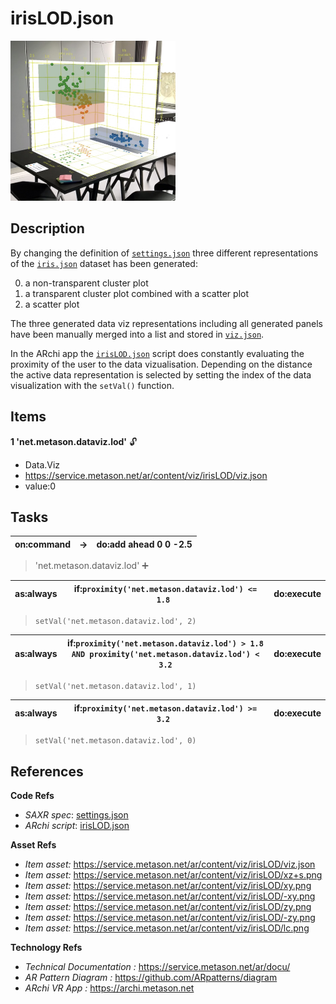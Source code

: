# irisLOD.json

[<img src="../../docu/images/irislod.jpg" height="256"/>](https://youtu.be/UL8XRe5luu8)

## Description 

By changing the definition of [`settings.json`](../../samples/iris/settings.json) three different representations of the [`iris.json`](../../samples/iris/iris.json) dataset has been generated:

0. a non-transparent cluster plot
1. a transparent cluster plot combined with a scatter plot
2. a scatter plot

The three generated data viz representations including all generated panels have been manually merged into a list and stored in [`viz.json`](https://service.metason.net/ar/content/viz/irisLOD/viz.json).

In the ARchi app the [`irisLOD.json`](irisLOD.json) script does constantly evaluating the proximity of the user to the data vizualisation. Depending on the distance the active data representation is selected by setting the index of the data visualization with the `setVal()` function.

## Items 

__1 'net.metason.dataviz.lod'__  🔓
- Data.Viz
- https://service.metason.net/ar/content/viz/irisLOD/viz.json
- value:0



## Tasks 

 | on:command |  &rarr; | do:add ahead 0 0 -2.5 |
 |---|---|---|
> 'net.metason.dataviz.lod' ➕
 
 | as:always | if:`proximity('net.metason.dataviz.lod') <= 1.8 `| do:execute |
 |---|---|---|
>  `setVal('net.metason.dataviz.lod', 2)`  
> 

 
 | as:always | if:`proximity('net.metason.dataviz.lod') > 1.8 AND proximity('net.metason.dataviz.lod') < 3.2`| do:execute |
 |---|---|---|
>  `setVal('net.metason.dataviz.lod', 1)`  
> 

 
 | as:always | if:`proximity('net.metason.dataviz.lod') >= 3.2 `| do:execute |
 |---|---|---|
>  `setVal('net.metason.dataviz.lod', 0)`  
> 


## References 

__Code Refs__

- _SAXR spec_: [settings.json](../../samples/iris/settings.json)
- _ARchi script_: [irisLOD.json](irisLOD.json)

__Asset Refs__

- _Item asset:_ https://service.metason.net/ar/content/viz/irisLOD/viz.json
- _Item asset:_ https://service.metason.net/ar/content/viz/irisLOD/xz+s.png
- _Item asset:_ https://service.metason.net/ar/content/viz/irisLOD/xy.png
- _Item asset:_ https://service.metason.net/ar/content/viz/irisLOD/-xy.png
- _Item asset:_ https://service.metason.net/ar/content/viz/irisLOD/zy.png
- _Item asset:_ https://service.metason.net/ar/content/viz/irisLOD/-zy.png
- _Item asset:_ https://service.metason.net/ar/content/viz/irisLOD/lc.png

__Technology Refs__

- _Technical Documentation :_ https://service.metason.net/ar/docu/
- _AR Pattern Diagram :_ https://github.com/ARpatterns/diagram
- _ARchi VR App :_ https://archi.metason.net

